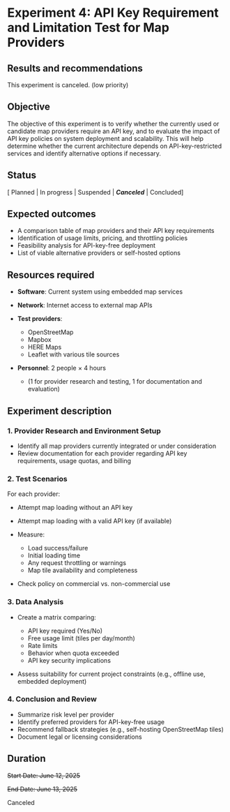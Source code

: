 # Experiment 4: API Key Requirement and Limitation Test for Map Providers

## Results and recommendations

This experiment is canceled. (low priority)

## Objective

The objective of this experiment is to verify whether the currently used or candidate map providers require an API key, and to evaluate the impact of API key policies on system deployment and scalability.
This will help determine whether the current architecture depends on API-key-restricted services and identify alternative options if necessary.

## Status

[ Planned | In progress | Suspended | ***Canceled*** | Concluded]

## Expected outcomes

* A comparison table of map providers and their API key requirements
* Identification of usage limits, pricing, and throttling policies
* Feasibility analysis for API-key-free deployment
* List of viable alternative providers or self-hosted options

## Resources required

* **Software**: Current system using embedded map services
* **Network**: Internet access to external map APIs
* **Test providers**:

  * OpenStreetMap 
  * Mapbox
  * HERE Maps
  * Leaflet with various tile sources
* **Personnel**: 2 people × 4 hours

  * (1 for provider research and testing, 1 for documentation and evaluation)

## Experiment description

### 1. Provider Research and Environment Setup

* Identify all map providers currently integrated or under consideration
* Review documentation for each provider regarding API key requirements, usage quotas, and billing

### 2. Test Scenarios

For each provider:

* Attempt map loading without an API key
* Attempt map loading with a valid API key (if available)
* Measure:

  * Load success/failure
  * Initial loading time
  * Any request throttling or warnings
  * Map tile availability and completeness
* Check policy on commercial vs. non-commercial use

### 3. Data Analysis

* Create a matrix comparing:

  * API key required (Yes/No)
  * Free usage limit (tiles per day/month)
  * Rate limits
  * Behavior when quota exceeded
  * API key security implications
* Assess suitability for current project constraints (e.g., offline use, embedded deployment)

### 4. Conclusion and Review

* Summarize risk level per provider
* Identify preferred providers for API-key-free usage
* Recommend fallback strategies (e.g., self-hosting OpenStreetMap tiles)
* Document legal or licensing considerations

## Duration

~~Start Date: June 12, 2025~~

~~End Date: June 13, 2025~~

Canceled
